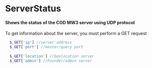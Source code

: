 # ServerStatus
#### Shows the status of the COD MW3 server using UDP protocol

To get information about the server, you must perform a GET request

```php
  $_GET['ip'] //server address
  $_GET['port'] //master/query port
  
  $_GET['location'] //Geolocation server
  $_GET['admin'] //Founder/admin server
```

